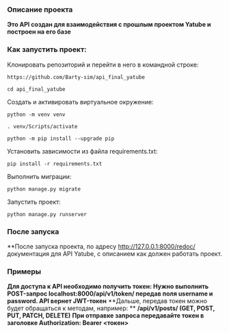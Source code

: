 ### Описание проекта
**Это API создан для взаимодействия с прошлым проектом Yatube и построен на его базе**
### Как запустить проект:
Клонировать репозиторий и перейти в него в командной строке:
```
https://github.com/Barty-sim/api_final_yatube
```
```
cd api_final_yatube
```
Cоздать и активировать виртуальное окружение:
```
python -m venv venv
```
```
. venv/Scripts/activate
```
```
python -m pip install --upgrade pip
```
Установить зависимости из файла requirements.txt:
```
pip install -r requirements.txt
```
Выполнить миграции:
```
python manage.py migrate
```
Запустить проект:
```
python manage.py runserver
```
### После запуска
**После запуска проекта, по адресу http://127.0.0.1:8000/redoc/ документация для API Yatube, с описанием как должен работать проект.
### Примеры
**Для доступа к API необходимо получить токен: 
Нужно выполнить POST-запрос localhost:8000/api/v1/token/ передав поля username и password. API вернет JWT-токен**
**Дальше, передав токен можно будет обращаться к методам, например: **
**/api/v1/posts/ (GET, POST, PUT, PATCH, DELETE)**
**При отправке запроса передавайте токен в заголовке Authorization: Bearer <токен>**